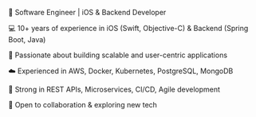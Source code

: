 🚀 Software Engineer | iOS & Backend Developer

💻 10+ years of experience in iOS (Swift, Objective-C) & Backend (Spring Boot, Java)

📱 Passionate about building scalable and user-centric applications

☁️ Experienced in AWS, Docker, Kubernetes, PostgreSQL, MongoDB

🔧 Strong in REST APIs, Microservices, CI/CD, Agile development

📌 Open to collaboration & exploring new tech
<!--
**HariNode777/HariNode777** is a ✨ _special_ ✨ repository because its `README.md` (this file) appears on your GitHub profile.

Here are some ideas to get you started:

- 🔭 I’m currently working on ...
- 🌱 I’m currently learning ...
- 👯 I’m looking to collaborate on ...
- 🤔 I’m looking for help with ...
- 💬 Ask me about ...
- 📫 How to reach me: ...
- 😄 Pronouns: ...
- ⚡ Fun fact: ...
-->
